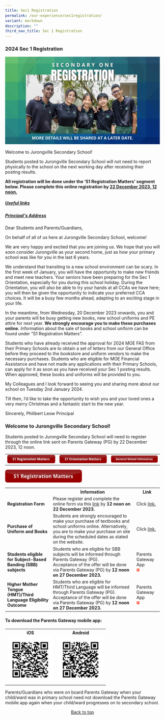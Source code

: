 ```yaml
---
title: Sec1 Registration
permalink: /our-experience/sec1registration/
variant: markdown
description: ""
third_nav_title: Sec 1 Registration
---
```

### 2024 Sec 1 Registration
![](/images/2024_Sec1_Registration.jpg)

Welcome to Jurongville Secondary School!

Students posted to Jurongville Secondary School will not need to report physically to the school on the next working day after receiving their posting results. 

**All registration will be done under the ‘S1 Registration Matters’ segment below. Please complete this online registration by <u>22 December 2023, 12 noon.</u>**

<h5><a href="/our-experience/sec1registration/usefullink/">Useful links</a></h5>

<h5><a href="/our-experience/sec1registration/principaladdress/">Principal's Address</a></h5>

Dear Students and Parents/Guardians,

On behalf of all of us here at Jurongville Secondary School, welcome!  

We are very happy and excited that you are joining us. We hope that you will soon consider Jurongville as your second home, just as how your primary school was like for you in the last 6 years.  

We understand that transiting to a new school environment can be scary. In the first week of January, you will have the opportunity to make new friends and meet new teachers. Your seniors have been preparing for the Sec 1 Orientation, especially for you during this school holiday. During the Orientation, you will also be able to try your hands at all CCAs we have here; you will then be given the opportunity to indicate your preferred CCA choices. It will be a busy few months ahead, adapting to an exciting stage in your life. 

In the meantime, from Wednesday, 20 December 2023 onwards, you and your parents will be busy getting new books, new school uniforms and PE attire for next year. **We strongly encourage you to make these purchases online.** Information about the sale of books and school uniform can be found under “S1 Registration Matters”. 

Students who have already received the approval for 2024 MOE FAS from their Primary Schools are to obtain a set of letters from our General Office before they proceed to the bookstore and uniform vendors to make the necessary purchases. Students who are eligible for MOE Financial Assistance and have not made any applications with their Primary Schools, can apply for it as soon as you have received your Sec 1 posting results. When approved, these books and uniforms will be provided to you.

My Colleagues and I look forward to seeing you and sharing more about our school on Tuesday 2nd January 2024.

Till then, I’d like to take the opportunity to wish you and your loved ones a very merry Christmas and a fantastic start to the new year.  

Sincerely,
Philibert Leow
Principal

### Welcome to Jurongville Secondary School!
Students posted to Jurongville Secondary School will need to register through the online link sent on Parents Gateway (PG) by 22 December 2023, 12 noon. 

<table width="100%">
	<tbody><tr>
		<td><img src="/images/S1RMatters.jpg"></td>
		<td><img src="/images/S1OMatters.jpg"></td>
		<td><img src="/images/GSInformation.jpg"></td>
	</tr>
	</tbody></table>

<a id="s1rmatters"></a>
<img style="width:250px" src="/images/S1RMatters.jpg">
<table width="100%">
	<tbody><tr>
		<th></th>
		<th>Information</th>
		<th>Link</th>
	</tr>
	<tr>
		<td><b>Registration Form</b></td>
		<td>Please register and complete the online form via this <a href="https://go.gov.sg/sec1jvs2024">link</a> by <b>12 noon on 22 December 2023.</b></td>
		<td>Click <a href="https://go.gov.sg/sec1jvs2024">link.</a></td>
	</tr>
	<tr>
		<td><b>Purchase of Uniform and Books</b></td>
		<td>Students are strongly encouraged to make your purchase of textbooks and school uniforms online. Alternatively, you are to make your purchase on site during the scheduled dates as stated on the website.</td>
		<td>Click <a href="https://www.jurongvillesec.moe.edu.sg/parents-information/School-Services/ss/">link.</a></td>
	</tr>
	<tr>
		<td><b>Students eligible for Subject-Based Banding (SBB) subjects</b></td>
		<td>Students who are eligible for SBB subjects will be informed through Parents Gateway (PG).<br>
			Acceptance of the offer will be done via Parents Gateway (PG) by <b>12 noon on 27 December 2023.</b></td>
		<td>Parents Gateway App<br><img width="10" src="/images/PGApp.jpg"></td>
	</tr>
	<tr>
		<td><b>Higher Mother Tongue (HMT)/Third Language Eligibility Outcome</b></td>
		<td>Students who are eligible for HMT/Third Language will be informed through Parents Gateway (PG).<br>
			Acceptance of the offer will be done via Parents Gateway (PG) by <b>12 noon on 27 December 2023.</b></td>
		<td>Parents Gateway App<br><img width="10" src="/images/PGApp.jpg"></td>
	</tr>
	</tbody></table>
	
#### To download the Parents Gateway mobile app:
<table width="60%">
	<tbody><tr>
		<th><center>iOS</center></th>
		<th><center>Android</center></th>
	</tr>
	<tr>
		<td><img style="width:150px" src="/images/PGAppiOSQRCode.jpg"></td>
		<td><img style="width:150px" src="/images/PGAppAndroidQRCode.jpg"></td>
	</tr>
	</tbody></table>
	
Parents/Guardians who were on board Parents Gateway when your child/ward was in primary school need not download the Parents Gateway mobile app again when your child/ward progresses on to secondary school. 
<br>
<center><a href="/our-experience/sec1registration/">Back to top</a></center>